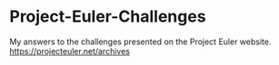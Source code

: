 # Project-Euler-Challenges
My answers to the challenges presented on the Project Euler website. 
https://projecteuler.net/archives
